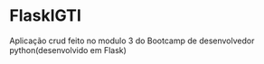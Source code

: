# FlaskIGTI
Aplicação crud feito no modulo 3 do Bootcamp de desenvolvedor python(desenvolvido em Flask)
